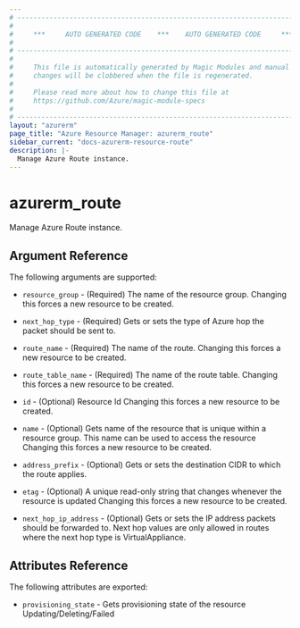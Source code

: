 ```yaml
---
# ----------------------------------------------------------------------------
#
#     ***     AUTO GENERATED CODE    ***    AUTO GENERATED CODE     ***
#
# ----------------------------------------------------------------------------
#
#     This file is automatically generated by Magic Modules and manual
#     changes will be clobbered when the file is regenerated.
#
#     Please read more about how to change this file at
#     https://github.com/Azure/magic-module-specs
#
# ----------------------------------------------------------------------------
layout: "azurerm"
page_title: "Azure Resource Manager: azurerm_route"
sidebar_current: "docs-azurerm-resource-route"
description: |-
  Manage Azure Route instance.
---
```


# azurerm_route

Manage Azure Route instance.


## Argument Reference

The following arguments are supported:

* `resource_group` - (Required) The name of the resource group. Changing this forces a new resource to be created.

* `next_hop_type` - (Required) Gets or sets the type of Azure hop the packet should be sent to.

* `route_name` - (Required) The name of the route. Changing this forces a new resource to be created.

* `route_table_name` - (Required) The name of the route table. Changing this forces a new resource to be created.

* `id` - (Optional) Resource Id Changing this forces a new resource to be created.

* `name` - (Optional) Gets name of the resource that is unique within a resource group. This name can be used to access the resource Changing this forces a new resource to be created.

* `address_prefix` - (Optional) Gets or sets the destination CIDR to which the route applies.

* `etag` - (Optional) A unique read-only string that changes whenever the resource is updated Changing this forces a new resource to be created.

* `next_hop_ip_address` - (Optional) Gets or sets the IP address packets should be forwarded to. Next hop values are only allowed in routes where the next hop type is VirtualAppliance.

## Attributes Reference

The following attributes are exported:

* `provisioning_state` - Gets provisioning state of the resource Updating/Deleting/Failed
